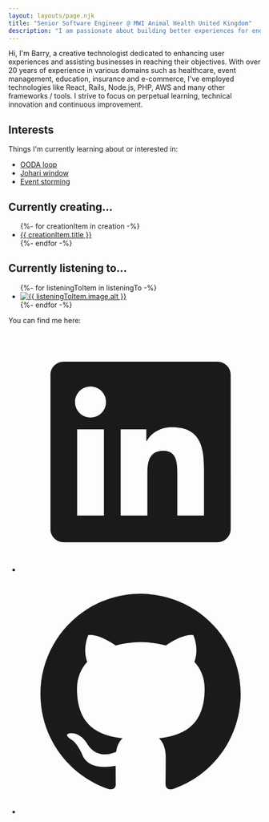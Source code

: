 ```yaml
---
layout: layouts/page.njk
title: "Senior Software Engineer @ MWI Animal Health United Kingdom"
description: "I am passionate about building better experiences for end users, and consequently helping businesses achieve their goals. Whether through technical innovation, solid user experience or internal process re-engineering, my focus is on continuous learning and consistent improvement over time. I have been fortunate enough to experience 20+ years of building solutions using a wide range of technologies within a multitude of business domains, most notably: healthcare, event management, education and insurance."
---
```


<div class="panels u-max-width">
  <section
    id="about"
    class="stack stack--spacing-2x panel inset--2x panel--about"
  >
    <p>
      Hi, I'm <span class="h3">Barry</span>, a creative technologist
      dedicated to enhancing user experiences and assisting businesses in
      reaching their objectives. With over 20 years of experience in various
      domains such as
      <span class="tag tag--inline tag--domain-healthcare">healthcare</span
      >,
      <span class="tag tag--inline tag--domain-event-management"
        >event management</span
      >,
      <span class="tag tag--inline tag--domain-education">education</span>,
      <span class="tag tag--inline tag--domain-insurance">insurance</span>
      and
      <span class="tag tag--inline tag--domain-e-commerce">e-commerce</span
      >, I've employed technologies like
      <span class="tag tag--inline tag--tech">React</span>,
      <span class="tag tag--inline tag--tech">Rails</span>,
      <span class="tag tag--inline tag--tech">Node.js</span>,
      <span class="tag tag--inline tag--tech">PHP</span>,
      <span class="tag tag--inline tag--tech">AWS</span> and
      <span class="tag tag--inline tag--tech"
        >many other frameworks / tools</span
      >. I strive to focus on perpetual learning, technical innovation and
      continuous improvement.
    </p>
  </section>

  <section
    class="stack stack--spacing-2x panel inset--2x panel--interests"
  >
    <h2 class="h4">Interests</h2>
    <p>Things I'm currently learning about or interested in:</p>
    <ul class="interests-list">
      <li class="interests-list__item">
        <a
          href="https://en.wikipedia.org/wiki/OODA_loop"
          rel="noreferrer"
          target="_blank"
          title="OODA (Observe, Orient, Decide, Act) loop"
          >OODA loop</a
        >
      </li>
      <li class="interests-list__item">
        <a
          href="https://en.wikipedia.org/wiki/Johari_window"
          rel="noreferrer"
          target="_blank"
          title="Johari window"
          >Johari window</a
        >
      </li>
      <li class="interests-list__item">
        <a
          href="https://en.wikipedia.org/wiki/Event_storming"
          rel="noreferrer"
          target="_blank"
          title="Event storming"
          >Event storming</a
        >
      </li>
    </ul>
  </section>

  <section
    class="stack stack--spacing-2x panel inset--2x panel--creation"
  >
    <h2 class="h4">Currently creating...</h2>
    <ul class="creation-list">
      {%- for creationItem in creation -%}
        <li>
          <a
            href="{{ creationItem.url }}"
            rel="noreferrer"
            target="_blank"
          >{{ creationItem.title }}
          </a>
        </li>
      {%- endfor -%}
    </ul>
  </section>

  <section
    class="stack stack--spacing-2x panel inset--2x panel--podcasts"
  >
    <h2 class="h4">Currently listening to...</h2>
    <ul class="podcasts-list">
      {%- for listeningToItem in listeningTo -%}
        <li class="podcasts-list__item">
          <a
            href="{{ listeningToItem.url }}"
            title="{{ listeningToItem.title }}"
            rel="noreferrer"
            target="_blank"
          >
            <img
              src="{{ listeningToItem.image.url }}"
              alt="{{ listeningToItem.image.alt }}"
            />
          </a>
        </li>
      {%- endfor -%}
    </ul>
  </section>

  <section
    id="contact"
    class="stack stack--spacing-2x panel inset--2x panel--contact"
  >
    <p>You can find me here:</p>
    <ul class="contact-list">
      <li class="contact-list__item">
        <a
          href="https://www.linkedin.com/in/barryels/"
          rel="noreferrer"
          target="_blank"
          title="LinkedIn profile"
          ><svg xmlns="http://www.w3.org/2000/svg" viewBox="0 0 24 24">
            <path
              fill="currentColor"
              d="M18.3362 18.339H15.6707V14.1622C15.6707 13.1662 15.6505 11.8845 14.2817 11.8845C12.892 11.8845 12.6797 12.9683 12.6797 14.0887V18.339H10.0142V9.75H12.5747V10.9207H12.6092C12.967 10.2457 13.837 9.53325 15.1367 9.53325C17.8375 9.53325 18.337 11.3108 18.337 13.6245V18.339H18.3362ZM7.00373 8.57475C6.14573 8.57475 5.45648 7.88025 5.45648 7.026C5.45648 6.1725 6.14648 5.47875 7.00373 5.47875C7.85873 5.47875 8.55173 6.1725 8.55173 7.026C8.55173 7.88025 7.85798 8.57475 7.00373 8.57475ZM8.34023 18.339H5.66723V9.75H8.34023V18.339ZM19.6697 3H4.32923C3.59498 3 3.00098 3.5805 3.00098 4.29675V19.7033C3.00098 20.4202 3.59498 21 4.32923 21H19.6675C20.401 21 21.001 20.4202 21.001 19.7033V4.29675C21.001 3.5805 20.401 3 19.6675 3H19.6697Z"
            ></path>
          </svg>
        </a>
      </li>
      <li class="contact-list__item">
        <a
          href="https://github.com/barryels"
          rel="noreferrer"
          target="_blank"
          title="GitHub profile"
        >
          <svg xmlns="http://www.w3.org/2000/svg" viewBox="0 0 24 24">
            <path
              fill="currentColor"
              d="M12.001 2C6.47598 2 2.00098 6.475 2.00098 12C2.00098 16.425 4.86348 20.1625 8.83848 21.4875C9.33848 21.575 9.52598 21.275 9.52598 21.0125C9.52598 20.775 9.51348 19.9875 9.51348 19.15C7.00098 19.6125 6.35098 18.5375 6.15098 17.975C6.03848 17.6875 5.55098 16.8 5.12598 16.5625C4.77598 16.375 4.27598 15.9125 5.11348 15.9C5.90098 15.8875 6.46348 16.625 6.65098 16.925C7.55098 18.4375 8.98848 18.0125 9.56348 17.75C9.65098 17.1 9.91348 16.6625 10.201 16.4125C7.97598 16.1625 5.65098 15.3 5.65098 11.475C5.65098 10.3875 6.03848 9.4875 6.67598 8.7875C6.57598 8.5375 6.22598 7.5125 6.77598 6.1375C6.77598 6.1375 7.61348 5.875 9.52598 7.1625C10.326 6.9375 11.176 6.825 12.026 6.825C12.876 6.825 13.726 6.9375 14.526 7.1625C16.4385 5.8625 17.276 6.1375 17.276 6.1375C17.826 7.5125 17.476 8.5375 17.376 8.7875C18.0135 9.4875 18.401 10.375 18.401 11.475C18.401 15.3125 16.0635 16.1625 13.8385 16.4125C14.201 16.725 14.5135 17.325 14.5135 18.2625C14.5135 19.6 14.501 20.675 14.501 21.0125C14.501 21.275 14.6885 21.5875 15.1885 21.4875C19.259 20.1133 21.9999 16.2963 22.001 12C22.001 6.475 17.526 2 12.001 2Z"
            ></path>
          </svg>
        </a>
      </li>
    </ul>
  </section>
</div>
